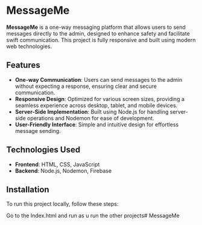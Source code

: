 # MessageMe

**MessageMe** is a one-way messaging platform that allows users to send messages directly to the admin, designed to enhance safety and facilitate swift communication. This project is fully responsive and built using modern web technologies.

## Features

- **One-way Communication**: Users can send messages to the admin without expecting a response, ensuring clear and secure communication.
- **Responsive Design**: Optimized for various screen sizes, providing a seamless experience across desktop, tablet, and mobile devices.
- **Server-Side Implementation**: Built using Node.js for handling server-side operations and Nodemon for ease of development.
- **User-Friendly Interface**: Simple and intuitive design for effortless message sending.

## Technologies Used

- **Frontend**: HTML, CSS, JavaScript
- **Backend**: Node.js, Nodemon, Firebase

## Installation

To run this project locally, follow these steps:

Go to the Index.html and run as u run the other projects#   M e s s a g e M e  
 